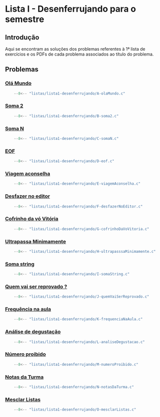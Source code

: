 # Lista I - Desenferrujando para o semestre

## Introdução
Aqui se encontram as soluções dos problemas referentes à 1ª lista de exercícios e os PDFs de cada problema associados ao título do problema.

## Problemas

### [Olá Mundo](https://moj.naquadah.com.br/contests/bcr-EDA2-2023_2-lista1-relembrando/olamundo.pdf)  

```C linenums="1" title="olaMundo.c"
    --8<-- "listas/lista1-desenferrujando/A-olaMundo.c"
```

### [Soma 2](https://moj.naquadah.com.br/contests/bcr-EDA2-2023_2-lista1-relembrando/soma2.pdf)  

```C linenums="1" title="soma2.c"
    --8<-- "listas/lista1-desenferrujando/B-soma2.c"
```

### [Soma N](https://moj.naquadah.com.br/contests/bcr-EDA2-2023_2-lista1-relembrando/soma.pdf) 

```C linenums="1" title="somaN.c"
    --8<-- "listas/lista1-desenferrujando/C-somaN.c"
```

### [EOF](https://moj.naquadah.com.br/contests/bcr-EDA2-2023_2-lista1-relembrando/eof.pdf)

```C linenums="1" title="eof.c"
    --8<-- "listas/lista1-desenferrujando/D-eof.c"
```

### [Viagem aconselha](https://moj.naquadah.com.br/contests/bcr-EDA2-2023_2-lista1-relembrando/viagemaconselha.pdf)

```C linenums="1" title="viagem.c"
    --8<-- "listas/lista1-desenferrujando/E-viagemAconselha.c"
```

### [Desfazer no editor](https://moj.naquadah.com.br/contests/bcr-EDA2-2023_2-lista1-relembrando/ctrl-z.pdf)

```C linenums="1" title="desfazer.c"
    --8<-- "listas/lista1-desenferrujando/F-desfazerNoEditor.c"
```

### [Cofrinho da vó Vitória](https://br.spoj.com/problems/COFRE.pdf)

```C linenums="1" title="cofrinho.c"
    --8<-- "listas/lista1-desenferrujando/G-cofrinhoDaVoVitoria.c"
```

### [Ultrapassa Minimamente](https://moj.naquadah.com.br/contests/bcr-EDA2-2023_2-lista1-relembrando/ultrapassaminimamente.pdf)

```C linenums="1" title="ultrapassa.c"
    --8<-- "listas/lista1-desenferrujando/H-ultrapasssaMinimamente.c"
```

### [Soma string](https://moj.naquadah.com.br/contests/bcr-EDA2-2023_2-lista1-relembrando/soma_string.pdf)

```C linenums="1" title="somaString.c"
    --8<-- "listas/lista1-desenferrujando/I-somaString.c"
```

### [Quem vai ser reprovado ?]((https://br.spoj.com/problems/PLACAR.pdf))

```C linenums="1" title="reprovado.c"
    --8<-- "listas/lista1-desenferrujando/J-quemVaiSerReprovado.c"
```

### [Frequência na aula]((https://br.spoj.com/problems/FREQUE12.pdf) )

```C linenums="1" title="frequencia.c"
    --8<-- "listas/lista1-desenferrujando/K-frequenciaNaAula.c"
```

### [Análise de degustação](https://moj.naquadah.com.br/contests/bcr-EDA2-2023_2-lista1-relembrando/sequencia-desgustacao.pdf)

```C linenums="1" title="degusta.c"
    --8<-- "listas/lista1-desenferrujando/L-analiseDegustacao.c"
```

### [Número proibido](https://moj.naquadah.com.br/contests/bcr-EDA2-2023_2-lista1-relembrando/proibido.pdf)

```C linenums="1" title="numProibido.c"
    --8<-- "listas/lista1-desenferrujando/M-numeroProibido.c"
```

### [Notas da Turma]((https://moj.naquadah.com.br/contests/bcr-EDA2-2023_2-lista1-relembrando/divide-turma.pdf))

```C linenums="1" title="notas.c"
    --8<-- "listas/lista1-desenferrujando/N-notasDaTurma.c"
```

### [Mesclar Listas](https://moj.naquadah.com.br/contests/bcr-EDA2-2023_2-lista1-relembrando/le-junta.pdf)

```C linenums="1" title="mesclarListas.c"
    --8<-- "listas/lista1-desenferrujando/O-mesclarListas.c"
```